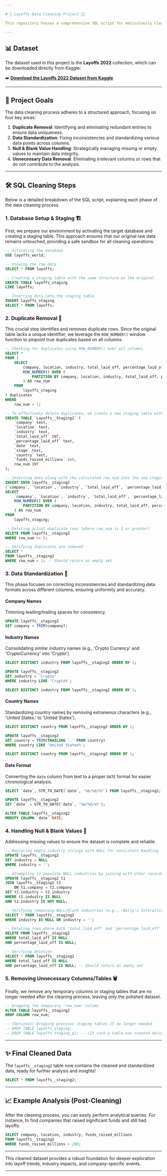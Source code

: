 ```yaml
---

# 🚀 Layoffs Data Cleaning Project 🧹✨

This repository houses a comprehensive SQL script for meticulously cleaning the Layoffs 2022 dataset. Our goal is to transform raw, messy data into a clean, standardized, and usable format ready for in-depth analysis.

---
```


## 📊 Dataset

The dataset used in this project is the **Layoffs 2022** collection, which can be downloaded directly from Kaggle:

➡️ [**Download the Layoffs 2022 Dataset from Kaggle**](https://www.kaggle.com/datasets/swaptr/layoffs-2022)

---

## 🎯 Project Goals

The data cleaning process adheres to a structured approach, focusing on four key areas:

1.  **Duplicate Removal**: Identifying and eliminating redundant entries to ensure data uniqueness.
2.  **Data Standardization**: Fixing inconsistencies and standardizing various data points across columns.
3.  **Null & Blank Value Handling**: Strategically managing missing or empty values to maintain data integrity.
4.  **Unnecessary Data Removal**: Eliminating irrelevant columns or rows that do not contribute to the analysis.

---

## 🛠️ SQL Cleaning Steps

Below is a detailed breakdown of the SQL script, explaining each phase of the data cleaning process.

### 1. Database Setup & Staging 🏗️

First, we prepare our environment by activating the target database and creating a staging table. This approach ensures that our original raw data remains untouched, providing a safe sandbox for all cleaning operations.

```sql
-- Activating the database
USE layoffs_world;

-- Viewing the raw data
SELECT * FROM layoffs;

-- Creating a staging table with the same structure as the original
CREATE TABLE layoffs_staging
LIKE layoffs;

-- Inserting data into the staging table
INSERT layoffs_staging
SELECT * FROM layoffs;
```

### 2. Duplicate Removal 🚫

This crucial step identifies and removes duplicate rows. Since the original table lacks a unique identifier, we leverage the `ROW_NUMBER()` window function to pinpoint true duplicates based on all columns.

```sql
-- Checking for duplicates using ROW_NUMBER() over all columns
SELECT *
FROM (
    SELECT
        company, location, industry, total_laid_off, percentage_laid_off, `date`, stage, country, funds_raised_millions,
        ROW_NUMBER() OVER (
            PARTITION BY company, location, industry, total_laid_off, percentage_laid_off, `date`, stage, country, funds_raised_millions
        ) AS row_num
    FROM
        layoffs_staging
) duplicates
WHERE
    row_num > 1;

-- To effectively delete duplicates, we create a new staging table with a 'row_num' column
CREATE TABLE `Layoffs__Staging2` (
    `company` text,
    `location` text,
    `industry` text,
    `total_laid_off` INT,
    `percentage_laid_off` text,
    `date` text,
    `stage` text,
    `country` text,
    `funds_raised_millions` int,
    row_num INT
);

-- Inserting data along with the calculated row_num into the new staging table
INSERT INTO layoffs__staging2
(`company`, `location`, `industry`, `total_laid_off`, `percentage_laid_off`, `date`, `stage`, `country`, `funds_raised_millions`, `row_num`)
SELECT
    `company`, `location`, `industry`, `total_laid_off`, `percentage_laid_off`, `date`, `stage`, `country`, `funds_raised_millions`,
    ROW_NUMBER() OVER (
        PARTITION BY company, location, industry, total_laid_off, percentage_laid_off, `date`, stage, country, funds_raised_millions
    ) AS row_num
FROM
    layoffs_staging;

-- Deleting actual duplicate rows (where row_num is 2 or greater)
DELETE FROM layoffs__staging2
WHERE row_num >= 2;

-- Verifying duplicates are removed
SELECT *
FROM layoffs__staging2
WHERE row_num > 1; -- Should return an empty set
```

### 3. Data Standardization 🔄

This phase focuses on correcting inconsistencies and standardizing data formats across different columns, ensuring uniformity and accuracy.

#### **Company Names**

Trimming leading/trailing spaces for consistency.

```sql
UPDATE layoffs__staging2
SET company = TRIM(company);
```

#### **Industry Names**

Consolidating similar industry names (e.g., 'Crypto Currency' and 'CryptoCurrency' into 'Crypto').

```sql
SELECT DISTINCT industry FROM layoffs__staging2 ORDER BY 1;

UPDATE layoffs__staging2
SET industry = 'Crypto'
WHERE industry LIKE 'Crypto%';

SELECT DISTINCT industry FROM layoffs__staging2 ORDER BY 1;
```

#### **Country Names**

Standardizing country names by removing extraneous characters (e.g., 'United States.' to 'United States').

```sql
SELECT DISTINCT country FROM layoffs__staging2 ORDER BY 1;

UPDATE layoffs__staging2
SET country = TRIM(TRAILING '.' FROM country)
WHERE country LIKE 'United States%';

SELECT DISTINCT country FROM layoffs__staging2 ORDER BY 1;
```

#### **Date Format**

Converting the `date` column from text to a proper `DATE` format for easier chronological analysis.

```sql
SELECT `date`, STR_TO_DATE(`date`, '%m/%d/%Y') FROM layoffs__staging2;

UPDATE layoffs__staging2
SET `date` = STR_TO_DATE(`date`, '%m/%d/%Y');

ALTER TABLE layoffs__staging2
MODIFY COLUMN `date` DATE;
```

### 4. Handling Null & Blank Values 🚮

Addressing missing values to ensure the dataset is complete and reliable.

```sql
-- Replacing empty industry strings with NULL for consistent handling
UPDATE layoffs__staging2
SET industry = NULL
WHERE industry = '';

-- Attempting to populate NULL industries by joining with other records of the same company
UPDATE layoffs__staging2 t1
JOIN layoffs__staging2 t2
    ON t1.company = t2.company
SET t1.industry = t2.industry
WHERE t1.industry IS NULL
AND t2.industry IS NOT NULL;

-- Verifying remaining NULL/blank industries (e.g., 'Bally's Interactive' might remain NULL if no other entry exists)
SELECT * FROM layoffs__staging2
WHERE industry IS NULL OR industry = '';

-- Deleting rows where both 'total_laid_off' and 'percentage_laid_off' are NULL, as these rows lack critical information
DELETE FROM layoffs__staging2
WHERE total_laid_off IS NULL
AND percentage_laid_off IS NULL;

-- Verifying deletion
SELECT * FROM layoffs__staging2
WHERE total_laid_off IS NULL
AND percentage_laid_off IS NULL; -- Should return an empty set
```

### 5. Removing Unnecessary Columns/Tables 🗑️

Finally, we remove any temporary columns or staging tables that are no longer needed after the cleaning process, leaving only the polished dataset.

```sql
-- Dropping the temporary 'row_num' column
ALTER TABLE layoffs__staging2
DROP COLUMN row_num;

-- (Optional) Dropping previous staging tables if no longer needed
-- DROP TABLE layoffs_staging;
-- DROP TABLE layoffs_staging_p1; -- (If such a table was created during initial experimentation)
```

---

## ✨ Final Cleaned Data

The `layoffs__staging2` table now contains the cleaned and standardized data, ready for further analysis and insights!

```sql
SELECT * FROM layoffs__staging2;
```

---

## 📈 Example Analysis (Post-Cleaning)

After the cleaning process, you can easily perform analytical queries. For instance, to find companies that raised significant funds and still had layoffs:

```sql
SELECT company, location, industry, funds_raised_millions
FROM layoffs__staging2
WHERE funds_raised_millions > 200;
```

---

This cleaned dataset provides a robust foundation for deeper exploration into layoff trends, industry impacts, and company-specific events.

---
